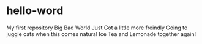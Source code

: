 # hello-word
My first repository
Big Bad World Just Got a little more freindly 
Going to juggle cats when this comes natural
Ice Tea and Lemonade together again!
